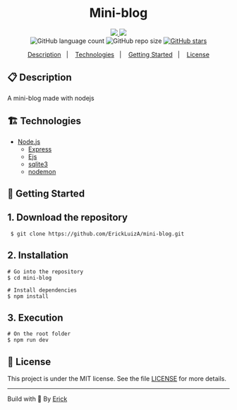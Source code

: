 <h1 align="center"> Mini-blog </h1>

<p align="center">
  <a href="https://github.com/ErickLuizA/mini-blog/graphs/commit-activity" alt="Maintenance">
    <img src="https://img.shields.io/badge/Maintained%3F-yes-1EAE72.svg" />
  </a>

  <a href="./LICENSE" alt="License: MIT">
    <img src="https://img.shields.io/badge/License-MIT-1EAE72.svg" />
  </a>

<br/>

<img alt="GitHub language count" src="https://img.shields.io/github/languages/count/ErickLuizA/mini-blog?color=blue">

<img alt="GitHub repo size" src="https://img.shields.io/github/repo-size/ErickLuizA/mini-blog">

<a href="https://github.com/ErickLuizA/mini-blog/stargazers">
  <img alt="GitHub stars" src="https://img.shields.io/github/stars/ErickLuizA/mini-blog?style=social">
</a>


<p align="center">
  <a href="#clipboard-description">Description</a>&nbsp;&nbsp;&nbsp;|&nbsp;&nbsp;&nbsp;
  <a href="#building_construction-technologies">Technologies</a>&nbsp;&nbsp;&nbsp;|&nbsp;&nbsp;&nbsp;
  <a href="#rocket-getting-started">Getting Started</a>&nbsp;&nbsp;&nbsp;|&nbsp;&nbsp;&nbsp;
  <a href="#memo-license">License</a>
</p>

## :clipboard: Description
A mini-blog made with nodejs



## :building_construction: Technologies
- [Node.js](https://nodejs.org/en/)
  - [Express](https://expressjs.com)
  - [Ejs](https://ejs.co/)
  - [sqlite3](https://www.sqlite.org/index.html)
  - [nodemon](https://www.npmjs.com/package/nodemon)

## :rocket: Getting Started

## 1. Download the repository

```shell
 $ git clone https://github.com/ErickLuizA/mini-blog.git
```

## 2. Installation

``` shell
# Go into the repository
$ cd mini-blog

# Install dependencies
$ npm install
```

## 3. Execution

```shell
# On the root folder
$ npm run dev
```


## :memo: License

This project is under the MIT license. See the file [LICENSE](LICENSE) for more details.

---

Build with 💙 By [Erick](https://erickluiz.netlify.app/)





